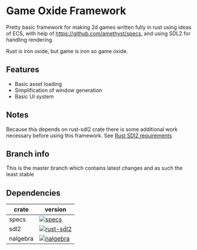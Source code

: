 # Game Oxide Framework

Pretty basic framework for making 2d games written fully in rust using ideas of ECS, with help of https://github.com/amethyst/specs, and using SDL2 for handling rendering.

Rust is iron oxide, but game is iron so game oxide.

## Features

* Basic asset loading
* Simplification of window generation
* Basic UI system

## Notes

Because this depends on rust-sdl2 crate there is some additional work necessary before using this framework. See [Rust SDl2 requirements](https://github.com/Rust-SDL2/rust-sdl2/blob/master/README.md#sdl20-development-libraries)

## Branch info
This is the master branch which contains latest changes and as such the least stable

## Dependencies

| crate   | version                                                                                        |
----------|------------------------------------------------------------------------------------------------|
| specs   | [![specs](https://img.shields.io/crates/v/specs.svg)](https://crates.io/crates/specs/)         |
| sdl2    | [![rust-sdl2](https://img.shields.io/crates/v/sdl2.svg)](https://crates.io/crates/sdl2)        |
| nalgebra| [![nalgebra](https://img.shields.io/crates/v/nalgebra.svg)](https://crates.io/crates/nalgebra) |
